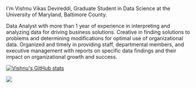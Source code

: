 I'm Vishnu Vikas Devireddi, Graduate Student in Data Science at the University of Maryland, Baltimore County.

Data Analyst with more than 1 year of experience in interpreting and analyzing data for driving business solutions. Creative in finding solutions to problems and determining modifications for optimal use of organizational data. Organized and timely in providing staff, departmental members, and executive management with reports on specific data findings and their impact on organizational growth and success.




[![Vishnu's GitHub stats](https://github-readme-stats.vercel.app/api?username=vishnu-devireddi)](https://github.com/vishnu-devireddi/github-readme-stats)

![](https://komarev.com/ghpvc/?username=vishnu-devireddi)

<!---
vishnu-devireddi/vishnu-devireddi is a ✨ special ✨ repository because its `README.md` (this file) appears on your GitHub profile.
You can click the Preview link to take a look at your changes.
--->

